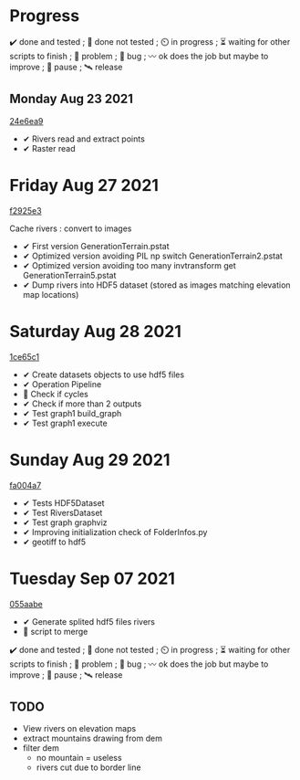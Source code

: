 # Progress

✔️ done and tested ; 🔨 done not tested ; ⏲️ in progress ; ⏳ waiting for other scripts to finish ; 🚩 problem ; 🐛 bug ; 〰️ ok does the job but maybe to improve ; 🛑 pause ; 🛰️ release
## Monday Aug 23 2021
[24e6ea9](https://github.com/Rob174/GenerationTerrain/tree/24e6ea92df7289ef404dfca2929ca113fd54e3a6)

- ✔ Rivers read and extract points 
- ✔ Raster read

# Friday Aug 27 2021
[f2925e3](https://github.com/Rob174/GenerationTerrain/tree/f2925e35c026f099b39c03ccb451b252e61da8cb)

Cache rivers : convert to images

- ✔ First version GenerationTerrain.pstat
- ✔ Optimized version avoiding PIL np switch GenerationTerrain2.pstat
- ✔ Optimized version avoiding too many invtransform get GenerationTerrain5.pstat
- ✔ Dump rivers into HDF5 dataset (stored as images matching elevation map locations)

# Saturday Aug 28 2021
[1ce65c1](https://github.com/Rob174/GenerationTerrain/tree/1ce65c198794006569cb0a9d1ad39a959db4dfcd)

- ✔ Create datasets objects to use hdf5 files 
- ✔ Operation Pipeline
- 🔨 Check if cycles
- ✔ Check if more than 2 outputs
- ✔ Test graph1 build_graph
- ✔ Test graph1 execute

# Sunday Aug 29 2021
[fa004a7](https://github.com/Rob174/GenerationTerrain/tree/fa004a72612366cd97c59b2cbef8bc68453560cb)

- ✔ Tests HDF5Dataset
- ✔ Test RiversDataset
- ✔ Test graph graphviz
- ✔ Improving initialization check of FolderInfos.py
- ✔ geotiff to hdf5

# Tuesday Sep 07 2021
[055aabe](https://github.com/Rob174/GenerationTerrain/tree/055aabe41d8897a05666063ef74f8f23492be824)

- ✔ Generate splited hdf5 files rivers
- 🔨 script to merge

✔️ done and tested ; 🔨 done not tested ; ⏲️ in progress ; ⏳ waiting for other scripts to finish ; 🚩 problem ; 🐛 bug ; 〰️ ok does the job but maybe to improve ; 🛑 pause ; 🛰️ release

## TODO

- View rivers on elevation maps
- extract mountains drawing from dem
- filter dem 
  - no mountain = useless
  - rivers cut due to border line